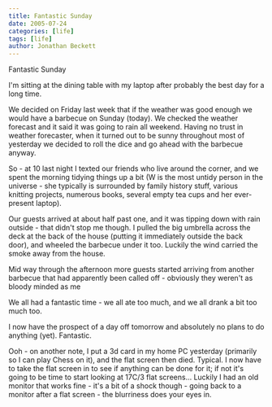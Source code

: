 ```yaml
---
title: Fantastic Sunday
date: 2005-07-24
categories: [life]
tags: [life]
author: Jonathan Beckett
---
```


Fantastic Sunday

I'm sitting at the dining table with my laptop after probably the best day for a long time.

We decided on Friday last week that if the weather was good enough we would have a barbecue on Sunday (today). We checked the weather forecast and it said it was going to rain all weekend. Having no trust in weather forecaster, when it turned out to be sunny throughout most of yesterday we decided to roll the dice and go ahead with the barbecue anyway.

So - at 10 last night I texted our friends who live around the corner, and we spent the morning tidying things up a bit (W is the most untidy person in the universe - she typically is surrounded by family history stuff, various knitting projects, numerous books, several empty tea cups and her ever-present laptop).

Our guests arrived at about half past one, and it was tipping down with rain outside - that didn't stop me though. I pulled the big umbrella across the deck at the back of the house (putting it immediately outside the back door), and wheeled the barbecue under it too. Luckily the wind carried the smoke away from the house.

Mid way through the afternoon more guests started arriving from another barbecue that had apparently been called off - obviously they weren't as bloody minded as me 

We all had a fantastic time - we all ate too much, and we all drank a bit too much too.

I now have the prospect of a day off tomorrow and absolutely no plans to do anything (yet). Fantastic.

Ooh - on another note, I put a 3d card in my home PC yesterday (primarily so I can play Chess on it), and the flat screen then died. Typical. I now have to take the flat screen in to see if anything can be done for it; if not it's going to be time to start looking at 17C/3 flat screens... Luckily I had an old monitor that works fine - it's a bit of a shock though - going back to a monitor after a flat screen - the blurriness does your eyes in.